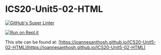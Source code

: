 # ICS20-Unit5-02-HTML

[![GitHub's Super Linter](https://github.com/joannesanthosh/ICS20-Unit5-02-HTML/workflows/GitHub's%20Super%20Linter/badge.svg)](https://github.com/joannesanthosh/ICS20-Unit5-02-HTML/actions)

[![Run on Repl.it](https://repl.it/badge/github/joannesanthosh/ICS20-Unit5-02-HTML)](https://repl.it/github/joannesanthosh/ICS20-Unit5-02-HTML)

This site can be found at: [https://joannesanthosh.github.io/ICS20-Unit5-02-HTML](https://joannesanthosh.github.io/ICS20-Unit5-02-HTML)

